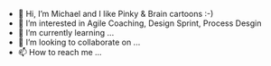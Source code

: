 - 👋 Hi, I’m Michael and I like Pinky & Brain cartoons :-) 
- 👀 I’m interested in Agile Coaching, Design Sprint, Process Desgin 
- 🌱 I’m currently learning ...
- 💞️ I’m looking to collaborate on ...
- 📫 How to reach me ...

<!---
MichaTheBrain/MichaTheBrain is a ✨ special ✨ repository because its `README.md` (this file) appears on your GitHub profile.
You can click the Preview link to take a look at your changes.
--->
